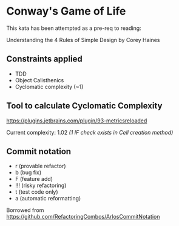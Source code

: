 # Conway's Game of Life

This kata has been attempted as a pre-req to reading:

Understanding the 4 Rules of Simple Design by Corey Haines

## Constraints applied

- TDD
- Object Calisthenics
- Cyclomatic complexity (~1)

## Tool to calculate Cyclomatic Complexity

https://plugins.jetbrains.com/plugin/93-metricsreloaded

Current complexity: 1.02 _(1 IF check exists in Cell creation method)_

## Commit notation

- r (provable refactor)
- b (bug fix)
- F (feature add)
- !!! (risky refactoring)
- t (test code only)
- a (automatic reformatting)  

Borrowed from https://github.com/RefactoringCombos/ArlosCommitNotation